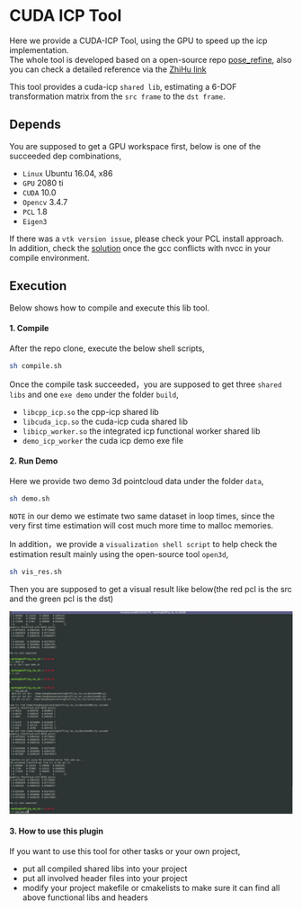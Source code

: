 # CUDA ICP Tool

Here we provide a CUDA-ICP Tool, using the GPU to speed up the icp implementation. <br>
The whole tool is developed based on a open-source repo [pose_refine](https://github.com/meiqua/pose_refine), also you can check a detailed reference via the [ZhiHu link](https://zhuanlan.zhihu.com/p/58757649)

This tool provides a cuda-icp `shared lib`, estimating a 6-DOF transformation matrix from the `src frame` to the `dst frame`.


## Depends
You are supposed to get a GPU workspace first, below is one of the succeeded dep combinations,
- `Linux` Ubuntu 16.04, x86
- `GPU` 2080 ti
- `CUDA` 10.0
- `Opencv` 3.4.7
- `PCL` 1.8
- `Eigen3`

If there was a `vtk version issue`, please check your PCL install approach. In addition, check the [solution](https://answers.ros.org/question/251156/unable-to-solve-nvcc-fatal-a-single-input-file-is-required-for-a-non-link-phase-when-an-outputfile-is-specified-error/) once the gcc conflicts with nvcc in your compile environment. 


## Execution
Below shows how to compile and execute this lib tool. 

#### 1. Compile
After the repo clone, execute the below shell scripts, 
```bash
sh compile.sh 
```

Once the compile task succeeded，you are supposed to get three `shared libs` and one `exe demo` under the folder `build`, 
- `libcpp_icp.so` the cpp-icp shared lib
- `libcuda_icp.so` the cuda-icp cuda shared lib
- `libicp_worker.so` the integrated icp functional worker shared lib
- `demo_icp_worker` the cuda icp demo exe file


#### 2. Run Demo
Here we provide two demo 3d pointcloud data under the folder `data`, 
```bash
sh demo.sh
```

`NOTE` in our demo we estimate two same dataset in loop times, since the very first time estimation will cost much more time to malloc memories. 


In addition，we provide a `visualization shell script` to help check the estimation result mainly using the open-source tool `open3d`, 
```bash
sh vis_res.sh
```

Then you are supposed to get a visual result like below(the red pcl is the src and the green pcl is the dst)
<div align=center>
  <img width="640" height="360" src="./docs/cuda_icp_demo.gif", alt="res demo"/>
</div>


#### 3. How to use this plugin
If you want to use this tool for other tasks or your own project, 
- put all compiled shared libs into your project
- put all involved header files into your project
- modify your project makefile or cmakelists to make sure it can find all above functional libs and headers



